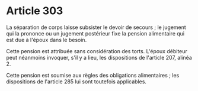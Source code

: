 # Article 303

La séparation de corps laisse subsister le devoir de secours ; le jugement qui la prononce ou un jugement postérieur fixe la pension alimentaire qui est due à l'époux dans le besoin.

Cette pension est attribuée sans considération des torts. L'époux débiteur peut néanmoins invoquer, s'il y a lieu, les dispositions de l'article 207, alinéa 2.

Cette pension est soumise aux règles des obligations alimentaires ; les dispositions de l'article 285 lui sont toutefois applicables.
